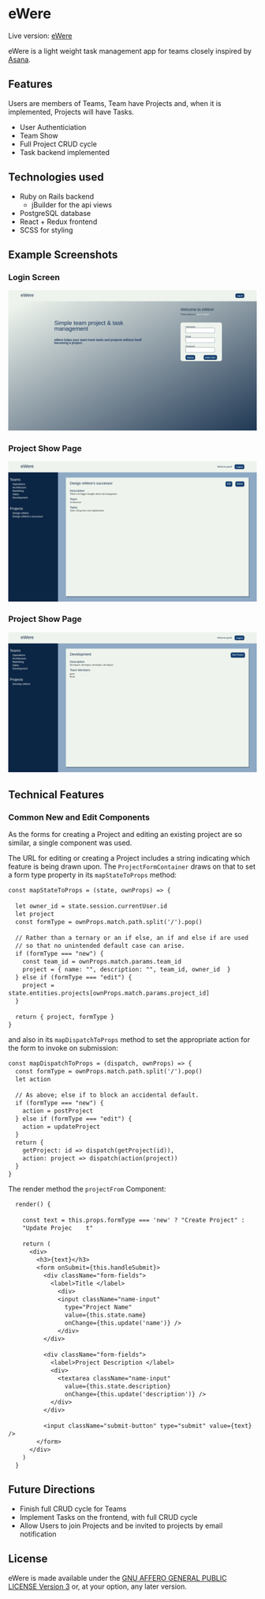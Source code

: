 # eWere

Live version: [eWere](https://ewere.herokuapp.com/)

eWere is a light weight task management app for teams closely inspired
by [Asana](https://asana.com/).

##  Features

Users are members of Teams, Team have Projects and, when it is
implemented, Projects will have Tasks.

+ User Authenticiation
+ Team Show
+ Full Project CRUD cycle
+ Task backend implemented

## Technologies used

+ Ruby on Rails backend
  + jBuilder for the api views
+ PostgreSQL database
+ React + Redux frontend
+ SCSS for styling



## Example Screenshots

### Login Screen


![alt text](https://github.com/vanden/ewere/blob/master/app/assets/images/ewere_login_page.png
"eWere Login Screen")

### Project Show Page

![alt text](https://github.com/vanden/ewere/blob/master/app/assets/images/ewere_project_show_page.png
"eWere Project Show Page")

### Project Show Page

![alt text](https://github.com/vanden/ewere/blob/master/app/assets/images/ewere_team_show_page.png
"eWere Project Show Page")

## Technical Features

### Common New and Edit Components

As the forms for creating a Project and editing an existing project are
so similar, a single component was used.

The URL for editing or creating a Project includes a string indicating
which feature is being drawn upon. The `ProjectFormContainer` draws on
that to set a form type property in its `mapStateToProps` method:

    const mapStateToProps = (state, ownProps) => {

      let owner_id = state.session.currentUser.id
      let project
      const formType = ownProps.match.path.split('/').pop()

      // Rather than a ternary or an if else, an if and else if are used
      // so that no unintended default case can arise.
      if (formType === "new") {
        const team_id = ownProps.match.params.team_id
        project = { name: "", description: "", team_id, owner_id  }
      } else if (formType === "edit") {
        project = state.entities.projects[ownProps.match.params.project_id]
      }

      return { project, formType }
    }


and also in its `mapDispatchToProps` method to set the appropriate
action for the form to invoke on submission:


    const mapDispatchToProps = (dispatch, ownProps) => {
      const formType = ownProps.match.path.split('/').pop()
      let action

      // As above; else if to block an accidental default.
      if (formType === "new") {
        action = postProject
      } else if (formType === "edit") {
        action = updateProject
      }
      return {
        getProject: id => dispatch(getProject(id)),
        action: project => dispatch(action(project))
      }
    }


The render method the `projectFrom` Component:

      render() {

        const text = this.props.formType === 'new' ? "Create Project" :
        "Update Projec    t"

        return (
          <div>
            <h3>{text}</h3>
            <form onSubmit={this.handleSubmit}>
              <div className="form-fields">
                <label>Title </label>
                  <div>
                  <input className="name-input"
                    type="Project Name"
                    value={this.state.name}
                    onChange={this.update('name')} />
                  </div>
              </div>

              <div className="form-fields">
                <label>Project Description </label>
                <div>
                  <textarea className="name-input"
                    value={this.state.description}
                    onChange={this.update('description')} />
                </div>
              </div>

              <input className="submit-button" type="submit" value={text} />
            </form>
          </div>
        )
      }

## Future Directions

+ Finish full CRUD cycle for Teams
+ Implement Tasks on the frontend, with full CRUD cycle
+ Allow Users to join Projects and be invited to projects by email notification

## License

eWere is made available under the [GNU AFFERO GENERAL PUBLIC LICENSE
Version 3](https://www.gnu.org/licenses/agpl-3.0.en.html) or, at your
option, any later version.
